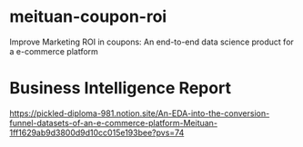 # meituan-coupon-roi
Improve Marketing ROI in coupons: An end-to-end data science product for a e-commerce platform

# Business Intelligence Report
https://pickled-diploma-981.notion.site/An-EDA-into-the-conversion-funnel-datasets-of-an-e-commerce-platform-Meituan-1ff1629ab9d3800d9d10cc015e193bee?pvs=74
